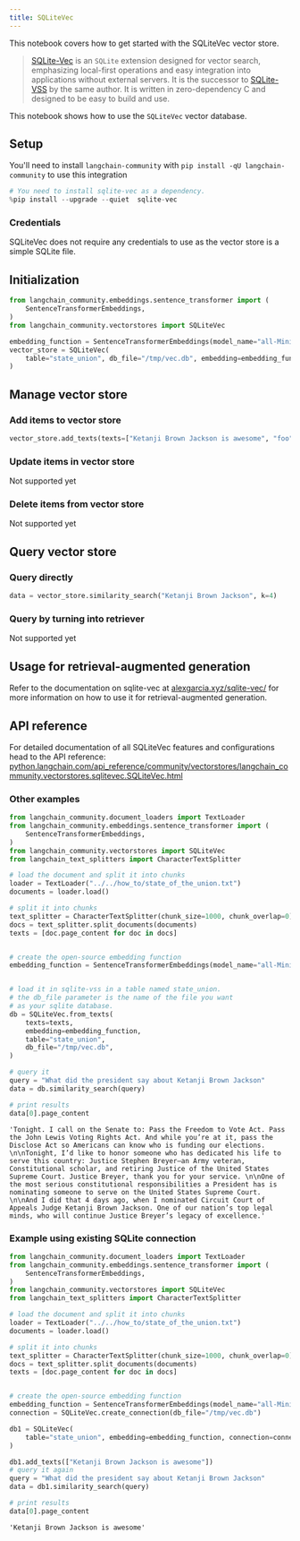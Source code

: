 ```yaml
---
title: SQLiteVec
---
```


This notebook covers how to get started with the SQLiteVec vector store.

>[SQLite-Vec](https://alexgarcia.xyz/sqlite-vec/) is an `SQLite` extension designed for vector search, emphasizing local-first operations and easy integration into applications without external servers. It is the successor to [SQLite-VSS](https://alexgarcia.xyz/sqlite-vss/) by the same author. It is written in zero-dependency C and designed to be easy to build and use.

This notebook shows how to use the `SQLiteVec` vector database.

## Setup

You'll need to install `langchain-community` with `pip install -qU langchain-community` to use this integration

```python
# You need to install sqlite-vec as a dependency.
%pip install --upgrade --quiet  sqlite-vec
```

### Credentials

SQLiteVec does not require any credentials to use as the vector store is a simple SQLite file.

## Initialization

```python
from langchain_community.embeddings.sentence_transformer import (
    SentenceTransformerEmbeddings,
)
from langchain_community.vectorstores import SQLiteVec

embedding_function = SentenceTransformerEmbeddings(model_name="all-MiniLM-L6-v2")
vector_store = SQLiteVec(
    table="state_union", db_file="/tmp/vec.db", embedding=embedding_function
)
```

## Manage vector store

### Add items to vector store

```python
vector_store.add_texts(texts=["Ketanji Brown Jackson is awesome", "foo", "bar"])
```

### Update items in vector store

Not supported yet

### Delete items from vector store

Not supported yet

## Query vector store

### Query directly

```python
data = vector_store.similarity_search("Ketanji Brown Jackson", k=4)
```

### Query by turning into retriever

Not supported yet

## Usage for retrieval-augmented generation

Refer to the documentation on sqlite-vec at [alexgarcia.xyz/sqlite-vec/](https://alexgarcia.xyz/sqlite-vec/) for more information on how to use it for retrieval-augmented generation.

## API reference

For detailed documentation of all SQLiteVec features and configurations head to the API reference: [python.langchain.com/api_reference/community/vectorstores/langchain_community.vectorstores.sqlitevec.SQLiteVec.html](https://python.langchain.com/api_reference/community/vectorstores/langchain_community.vectorstores.sqlitevec.SQLiteVec.html)

### Other examples

```python
from langchain_community.document_loaders import TextLoader
from langchain_community.embeddings.sentence_transformer import (
    SentenceTransformerEmbeddings,
)
from langchain_community.vectorstores import SQLiteVec
from langchain_text_splitters import CharacterTextSplitter

# load the document and split it into chunks
loader = TextLoader("../../how_to/state_of_the_union.txt")
documents = loader.load()

# split it into chunks
text_splitter = CharacterTextSplitter(chunk_size=1000, chunk_overlap=0)
docs = text_splitter.split_documents(documents)
texts = [doc.page_content for doc in docs]


# create the open-source embedding function
embedding_function = SentenceTransformerEmbeddings(model_name="all-MiniLM-L6-v2")


# load it in sqlite-vss in a table named state_union.
# the db_file parameter is the name of the file you want
# as your sqlite database.
db = SQLiteVec.from_texts(
    texts=texts,
    embedding=embedding_function,
    table="state_union",
    db_file="/tmp/vec.db",
)

# query it
query = "What did the president say about Ketanji Brown Jackson"
data = db.similarity_search(query)

# print results
data[0].page_content
```

```output
'Tonight. I call on the Senate to: Pass the Freedom to Vote Act. Pass the John Lewis Voting Rights Act. And while you’re at it, pass the Disclose Act so Americans can know who is funding our elections. \n\nTonight, I’d like to honor someone who has dedicated his life to serve this country: Justice Stephen Breyer—an Army veteran, Constitutional scholar, and retiring Justice of the United States Supreme Court. Justice Breyer, thank you for your service. \n\nOne of the most serious constitutional responsibilities a President has is nominating someone to serve on the United States Supreme Court. \n\nAnd I did that 4 days ago, when I nominated Circuit Court of Appeals Judge Ketanji Brown Jackson. One of our nation’s top legal minds, who will continue Justice Breyer’s legacy of excellence.'
```

### Example using existing SQLite connection

```python
from langchain_community.document_loaders import TextLoader
from langchain_community.embeddings.sentence_transformer import (
    SentenceTransformerEmbeddings,
)
from langchain_community.vectorstores import SQLiteVec
from langchain_text_splitters import CharacterTextSplitter

# load the document and split it into chunks
loader = TextLoader("../../how_to/state_of_the_union.txt")
documents = loader.load()

# split it into chunks
text_splitter = CharacterTextSplitter(chunk_size=1000, chunk_overlap=0)
docs = text_splitter.split_documents(documents)
texts = [doc.page_content for doc in docs]


# create the open-source embedding function
embedding_function = SentenceTransformerEmbeddings(model_name="all-MiniLM-L6-v2")
connection = SQLiteVec.create_connection(db_file="/tmp/vec.db")

db1 = SQLiteVec(
    table="state_union", embedding=embedding_function, connection=connection
)

db1.add_texts(["Ketanji Brown Jackson is awesome"])
# query it again
query = "What did the president say about Ketanji Brown Jackson"
data = db1.similarity_search(query)

# print results
data[0].page_content
```

```output
'Ketanji Brown Jackson is awesome'
```
